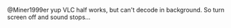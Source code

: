 @Miner1999er yup VLC half works, but can't decode in background. So turn screen off and sound stops...